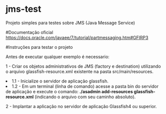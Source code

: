 # jms-test
Projeto simples para testes sobre JMS (Java Message Service)
<br />

#Documentação oficial
https://docs.oracle.com/javaee/7/tutorial/partmessaging.htm#GFIRP3
<br />

#Instruções para testar o projeto
<br />

Antes de executar qualquer exemplo é necessario:
<br />

1 - Criar os objetos administrativos de JMS (factory e destination) utilizando o arquivo glassfish-resource.xml existente na pasta src/main/resources. 
<br />
<lu>
	<li>1.1 - Inicialize o servidor de aplicação glassfish.</li>
	<li>1.2 - Em um terminal (linha de comando) acesse a pasta bin do servidor de aplicação
		e execute o comando:<b> ./asadmin add-resources glassfish-resource.xml </b>(indicando o arquivo com seu caminho absoluto).</li>
</lu>

2 - Implantar a aplicação no servidor de aplicação Glassfish4 ou superior.
